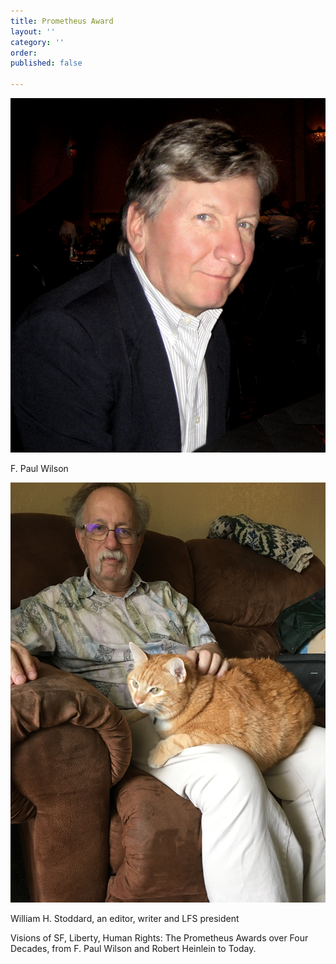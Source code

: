 ```yaml
---
title: Prometheus Award
layout: ''
category: ''
order: 
published: false

---
```

![](/assets/images/fpaulwilson-300dpi.jpg)

F. Paul Wilson

![](/assets/images/william-h-stoddard-with-cat.jpeg)

William H. Stoddard, an editor, writer and LFS president

Visions of SF, Liberty, Human Rights: The Prometheus Awards over Four Decades, from F. Paul Wilson and Robert Heinlein to Today.